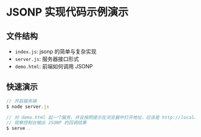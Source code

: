 # JSONP 实现代码示例演示

## 文件结构

+ `index.js`: jsonp 的简单与复杂实现
+ `server.js`: 服务器接口形式
+ `demo.html`: 前端如何调用 JSONP

## 快速演示

``` js
// 开启服务端
$ node server.js

// 对 demo.html 起一个服务，并且按照提示在浏览器中打开地址，应该是 http://localhost:5000
// 观察控制台输出 JSONP 的回调结果
$ serve .
```

